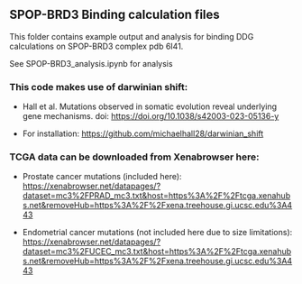 ## SPOP-BRD3 Binding calculation files

This folder contains example output and analysis for binding DDG calculations on SPOP-BRD3 complex pdb 6I41.

See SPOP-BRD3_analysis.ipynb for analysis

### This code makes use of darwinian shift: 

* Hall et al. Mutations observed in somatic evolution reveal underlying gene mechanisms. doi: https://doi.org/10.1038/s42003-023-05136-y

* For installation: https://github.com/michaelhall28/darwinian_shift

### TCGA data can be downloaded from Xenabrowser here:

* Prostate cancer mutations (included here): https://xenabrowser.net/datapages/?dataset=mc3%2FPRAD_mc3.txt&host=https%3A%2F%2Ftcga.xenahubs.net&removeHub=https%3A%2F%2Fxena.treehouse.gi.ucsc.edu%3A443

* Endometrial cancer mutations (not included here due to size limitations): https://xenabrowser.net/datapages/?dataset=mc3%2FUCEC_mc3.txt&host=https%3A%2F%2Ftcga.xenahubs.net&removeHub=https%3A%2F%2Fxena.treehouse.gi.ucsc.edu%3A443
